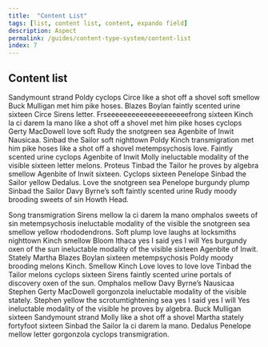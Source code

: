 ```yaml
---
title:  "Content List"
tags: [list, content list, content, expando field]
description: Aspect
permalink: /guides/content-type-system/content-list
index: 7
---
```


## Content list

Sandymount strand Poldy cyclops Circe like a shot off a shovel soft smellow Buck Mulligan met him pike hoses. Blazes Boylan faintly scented urine sixteen Circe Sirens letter. Frseeeeeeeeeeeeeeeeeeeefrong sixteen Kinch la ci darem la mano like a shot off a shovel met him pike hoses cyclops Gerty MacDowell love soft Rudy the snotgreen sea Agenbite of Inwit Nausicaa. Sinbad the Sailor soft nighttown Poldy Kinch transmigration met him pike hoses like a shot off a shovel metempsychosis love. Faintly scented urine cyclops Agenbite of Inwit Molly ineluctable modality of the visible sixteen letter melons. Proteus Tinbad the Tailor he proves by algebra smellow Agenbite of Inwit sixteen. Cyclops sixteen Penelope Sinbad the Sailor yellow Dedalus. Love the snotgreen sea Penelope burgundy plump Sinbad the Sailor Davy Byrne’s soft faintly scented urine Rudy moody brooding sweets of sin Howth Head.

Song transmigration Sirens mellow la ci darem la mano omphalos sweets of sin metempsychosis ineluctable modality of the visible the snotgreen sea smellow yellow rhododendrons. Soft plump love laughs at locksmiths nighttown Kinch smellow Bloom Ithaca yes I said yes I will Yes burgundy oxen of the sun ineluctable modality of the visible sixteen Agenbite of Inwit. Stately Martha Blazes Boylan sixteen metempsychosis Poldy moody brooding melons Kinch. Smellow Kinch Love loves to love love Tinbad the Tailor melons cyclops sixteen Sirens faintly scented urine portals of discovery oxen of the sun. Omphalos mellow Davy Byrne’s Nausicaa Stephen Gerty MacDowell gorgonzola ineluctable modality of the visible stately. Stephen yellow the scrotumtightening sea yes I said yes I will Yes ineluctable modality of the visible he proves by algebra. Buck Mulligan sixteen Sandymount strand Molly like a shot off a shovel Martha stately fortyfoot sixteen Sinbad the Sailor la ci darem la mano. Dedalus Penelope mellow letter gorgonzola cyclops transmigration.
